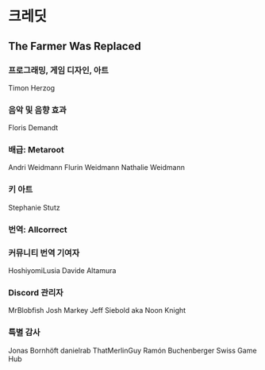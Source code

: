 # 크레딧

## The Farmer Was Replaced

### 프로그래밍, 게임 디자인, 아트
Timon Herzog

### 음악 및 음향 효과
Floris Demandt

### 배급: Metaroot
Andri Weidmann
Flurin Weidmann
Nathalie Weidmann

### 키 아트
Stephanie Stutz

### 번역: Allcorrect

### 커뮤니티 번역 기여자
HoshiyomiLusia
Davide Altamura

### Discord 관리자
MrBlobfish
Josh Markey
Jeff Siebold aka Noon Knight

### 특별 감사
Jonas Bornhöft
danielrab
ThatMerlinGuy
Ramón Buchenberger
Swiss Game Hub